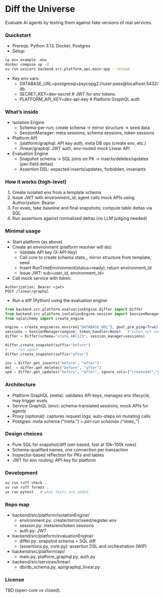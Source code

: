 # Diff the Universe

Evaluate AI agents by testing them against fake versions of real services.


### Quickstart
- Prereqs: Python 3.13, Docker, Postgres
- Setup:
```bash
cp env.example .env
docker compose up -d
uv run uvicorn backend.src.platform.api.main:app --reload
```
- Key env vars:
  - DATABASE_URL=postgresql+psycopg2://user:pass@localhost:5432/db
  - SECRET_KEY=dev-secret               # JWT for env tokens
  - PLATFORM_API_KEY=dev-api-key        # Platform GraphQL auth

### What’s inside
- Isolation Engine
  - Schema-per-run; create schema → mirror structure → seed data
  - SessionManager: meta sessions, schema sessions, token sessions
- Platform API
  - /platform/graphql: API key auth, meta DB ops (create env, etc.)
  - /linear/graphql: JWT auth, env-routed mock Linear API
- Evaluation Engine
  - Snapshot schema → SQL joins on PK → inserts/deletes/updates (per-field deltas)
  - Assertion DSL: expected inserts/updates, forbidden, invariants

### How it works (high-level)
1. Create isolated env from a template schema
2. Issue JWT with environment_id; agent calls mock APIs using Authorization: Bearer <jwt>
3. For evals, take baseline and final snapshots; compute table deltas via SQL
4. Run assertions against normalized deltas (no LLM judging needed)

### Minimal usage

- Start platform (as above)
- Create an environment (platform resolver will do):
  - Validate API key (X-API-Key)
  - Call core to create schema state_<id>, mirror structure from template, seed
  - Insert RunTimeEnvironment(status=ready), return environment_id
  - Issue JWT: sub=user_id, environment_id=<id>
- Call mock service with token:
```
Authorization: Bearer <jwt>
POST /linear/graphql
```

- Run a diff (Python) using the evaluation engine:
```python
from backend.src.platform.evaluationEngine.differ import Differ
from backend.src.platform.isolationEngine.session import SessionManager
from sqlalchemy import create_engine

engine = create_engine(os.environ["DATABASE_URL"], pool_pre_ping=True)
sessions = SessionManager(engine, token_handler=None)   # token not needed for diffs
differ = Differ(schema="state_ABC123", session_manager=sessions)

differ.create_snapshot(suffix="before")
# ... run agent ...
differ.create_snapshot(suffix="after")

ins = differ.get_inserts("before", "after")
del_ = differ.get_deletes("before", "after")
upd = differ.get_updates("before", "after", ignore_cols=["createdAt","updatedAt","archivedAt"])
```

### Architecture
- Platform GraphQL (meta): validates API keys, manages env lifecycle, may trigger evals
- Service GraphQL (env): schema-translated sessions, mock APIs for agents
- Proxy (optional): captures request logs; auto-steps on mutating calls
- Postgres: meta schema (“meta.*”) + per-run schemas (“state_*”)

### Design choices
- Pure SQL for snapshot/diff (set-based, fast at 10k–100k rows)
- Schema-qualified names, one connection per transaction
- Inspector-based reflection for PKs and tables
- JWT for env routing; API-key for platform

### Development
```bash
uv run ruff check .
uv run ruff format .
uv run pytest   # when tests are added
```

### Repo map
- backend/src/platform/isolationEngine/
  - environment.py: create/mirror/seed/register env
  - session.py: meta/env/token sessions
  - auth.py: JWT
- backend/src/platform/evaluationEngine/
  - differ.py: snapshot schema + SQL diff
  - (assertions.py, core.py): assertion DSL and orchestration (WIP)
- backend/src/platform/api/
  - main.py, platform_graphql.py, auth.py
- backend/src/services/linear/
  - db/db_schema.py, api/graphql_linear.py

### License
TBD (open-core vs closed).
